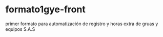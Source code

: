 # formato1gye-front
primer formato para automatización de registro y horas extra de gruas y equipos S.A.S
